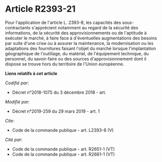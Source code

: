 # Article R2393-21

Pour l'application de l'article L. 2393-8, les capacités des sous-contractants s'apprécient notamment au regard de la
sécurité des informations, de la sécurité des approvisionnements ou de l'aptitude à exécuter le marché, à faire face à
d'éventuelles augmentations des besoins par suite d'une crise ou à assurer la maintenance, la modernisation ou les
adaptations des fournitures faisant l'objet du marché lorsque l'implantation géographique de l'outillage, du matériel, de
l'équipement technique, du personnel, du savoir-faire ou des sources d'approvisionnement dont il dispose se trouve hors du
territoire de l'Union européenne.

**Liens relatifs à cet article**

_Codifié par_:

  - Décret n°2018-1075 du 3 décembre 2018 - art.

_Modifié par_:

  - Décret n°2019-259 du 29 mars 2019 - art. 1

_Cite_:

  - Code de la commande publique - art. L2393-8 (V)

_Cité par_:

  - Code de la commande publique - art. R2651-1 (VT)
  - Code de la commande publique - art. R2661-1 (VT)
